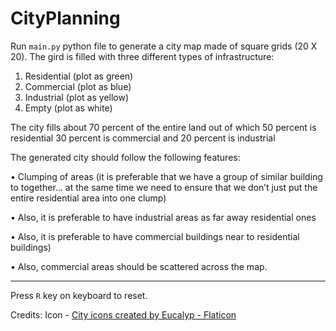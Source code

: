 # CityPlanning


Run `main.py` python file to generate a city map made of square grids (20 X 20). The gird is filled with three different types of infrastructure: 
1. Residential (plot as green) 
2. Commercial (plot as blue) 
3. Industrial (plot as yellow)
4. Empty (plot as white)

The city fills about 70 percent of the entire land out of which 50 percent is residential 30 percent is commercial and 20 percent is industrial

The generated city should follow the following features:

•	Clumping of areas (it is preferable that we have a group of similar building to together… at the same time we need to ensure that we don’t just put the entire residential area into one clump)

•	Also, it is preferable to have industrial areas as far away residential ones 

•	Also, it is preferable to have commercial buildings near to residential buildings) 

•	Also, commercial areas should be scattered across the map.


---
Press `R` key on keyboard to reset.

Credits:
Icon - [City icons created by Eucalyp - Flaticon](https://www.flaticon.com/free-icon/buildings_2942076)

